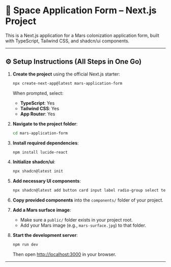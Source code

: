 # 🚀 Space Application Form – Next.js Project

This is a Next.js application for a Mars colonization application form, built with TypeScript, Tailwind CSS, and shadcn/ui components.

---

## ⚙️ Setup Instructions (All Steps in One Go)

1. **Create the project** using the official Next.js starter:

    ```bash
    npx create-next-app@latest mars-application-form
    ```

    When prompted, select:
    - **TypeScript**: Yes  
    - **Tailwind CSS**: Yes  
    - **App Router**: Yes  

2. **Navigate to the project folder**:

    ```bash
    cd mars-application-form
    ```

3. **Install required dependencies**:

    ```bash
    npm install lucide-react
    ```

4. **Initialize shadcn/ui**:

    ```bash
    npx shadcn@latest init
    ```

5. **Add necessary UI components**:

    ```bash
    npx shadcn@latest add button card input label radio-group select textarea
    ```

6. **Copy provided components** into the `components/` folder of your project.

7. **Add a Mars surface image**:
    - Make sure a `public/` folder exists in your project root.
    - Add your Mars image (e.g., `mars-surface.jpg`) to that folder.

8. **Start the development server**:

    ```bash
    npm run dev
    ```

    Then open [http://localhost:3000](http://localhost:3000) in your browser.

-----
